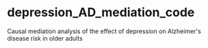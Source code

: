 # depression_AD_mediation_code
Causal mediation analysis  of the effect of depression on Alzheimer's disease risk in older adults
